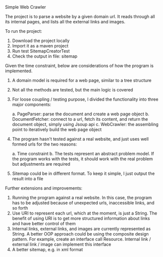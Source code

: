 Simple Web Crawler


The project is to parse a website by a given domain url. It reads through all its internal pages, and lists all the external links and images.

To run the project:

1. Download the project locally
2. Import it as a maven project
3. Run test SitemapCreatorTest
4. Check the output in file: sitemap


Given the time constraint, below are considerations of how the program is implemented.

1. A domain model is required for a web page, similar to a tree structure
2. Not all the methods are tested, but the main logic is covered
3. For loose coupling / testing purpose, I divided the functionality into three major components:

    a. PageParser: parse the document and create a web page object
    b. DocumentFetcher: connect to a url, fetch its content, and return the document object, simply using Jsoup api
    c. WebCrawler: the assembling point to iteratively build the web page object
4. The program hasn't tested against a real website, and just uses well formed urls for the two reasons:

    a. Time constraint
    b. The tests represent an abstract problem model. If the program works with the tests, it should work with the real problem but adjustments are required
5. Sitemap could be in different format. To keep it simple, I just output the result into a file


Further extensions and improvements:

1. Running the program against a real website. In this case, the program has to be adjusted because of unexpected urls, inaccessible links, and so forth
2. Use URI to represent each url, which at the moment, is just a String. The benefit of using URI is to get more structured information about links and have better control of them
3. Internal links, external links, and images are currently represented as String. A better OOP approach could be using the composite design pattern. For example, create an interface call Resource. Internal link / external link / image can implement this interface
4. A better sitemap, e.g. in xml format
